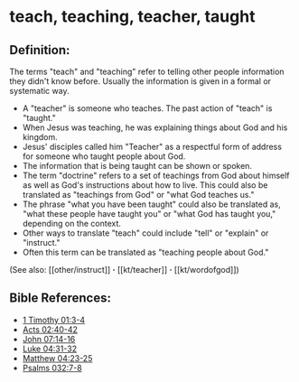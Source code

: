 # teach, teaching, teacher, taught #

## Definition: ##

The terms "teach" and "teaching" refer to telling other people information they didn't know before. Usually the information is given in a formal or systematic way.

* A "teacher" is someone who teaches. The past action of "teach" is "taught."
* When Jesus was teaching, he was explaining things about God and his kingdom.
* Jesus' disciples called him "Teacher" as a respectful form of address for someone who taught people about God.
* The information that is being taught can be shown or spoken.
* The term "doctrine" refers to a set of teachings from God about himself as well as God's instructions about how to live. This could also be translated as "teachings from God" or "what God teaches us."
* The phrase "what you have been taught" could also be translated as, "what these people have taught you" or "what God has taught you," depending on the context.
* Other ways to translate "teach" could include "tell" or "explain" or "instruct."
* Often this term can be translated as "teaching people about God."

(See also: [[other/instruct]] **·** [[kt/teacher]] **·** [[kt/wordofgod]])

## Bible References: ##

* [1 Timothy 01:3-4](en/tn/1ti/help/01/03)
* [Acts 02:40-42](en/tn/act/help/02/40)
* [John 07:14-16](en/tn/jhn/help/07/14)
* [Luke 04:31-32](en/tn/luk/help/04/31)
* [Matthew 04:23-25](en/tn/mat/help/04/23)
* [Psalms 032:7-8](en/tn/psa/help/32/07)